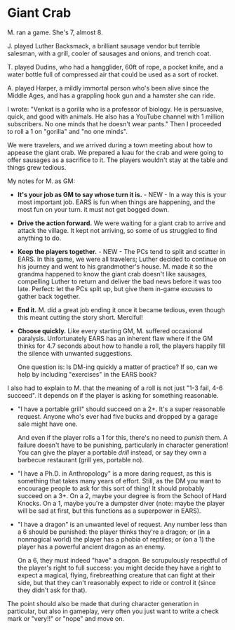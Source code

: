 # Giant Crab

M. ran a game. She's 7, almost 8.

J. played Luther Backsmack, a brilliant sausage vendor but terrible
salesman, with a grill, cooler of sausages and onions, and trench coat.

T. played Dudins, who had a hangglider, 60ft of rope, a pocket knife,
and a water bottle full of compressed air that could be used as a sort
of rocket.

A. played Harper, a mildly immortal person who's been alive since the
Middle Ages, and has a grappling hook gun and a hamster she can ride.

I wrote: "Venkat is a gorilla who is a professor of biology. He is
persuasive, quick, and good with animals. He also has a YouTube channel
with 1 million subscribers. No one minds that he doesn't wear pants."
Then I proceeded to roll a 1 on "gorilla" and "no one minds".

We were travelers, and we arrived during a town meeting about how to
appease the giant crab. We prepared a luau for the crab and were going
to offer sausages as a sacrifice to it. The players wouldn't stay at the
table and things grew tedious.


My notes for M. as GM:

-   **It's your job as GM to say whose turn it is.** - NEW - In a way
    this is your most important job. EARS is fun when things are
    happening, and the most fun on your turn. it must not get bogged
    down.

-   **Drive the action forward.** We were waiting for a giant crab to
    arrive and attack the village. It kept not arriving, so some of us
    struggled to find anything to do.

-   **Keep the players together.** - NEW - The PCs tend to split and
    scatter in EARS. In this game, we were all travelers; Luther decided
    to continue on his journey and went to his grandmother's
    house. M. made it so the grandma happened to know the giant crab
    doesn't like sausages, compelling Luther to return and deliver the
    bad news before it was too late. Perfect: let the PCs split up, but
    give them in-game excuses to gather back together.

-   **End it.** M. did a great job ending it once it became tedious,
    even though this meant cutting the story short. Merciful!

-   **Choose quickly.** Like every starting GM, M. suffered occasional
    paralysis. Unfortunately EARS has an inherent flaw where if the GM
    thinks for 4.7 seconds about how to handle a roll, the players
    happily fill the silence with unwanted suggestions.
    
    One question is: Is DM-ing quickly a matter of practice? If so, can
    we help by including "exercises" in the EARS book?

I also had to explain to M. that the meaning of a roll is not just "1-3
fail, 4-6 succeed". It depends on if the player is asking for something
reasonable.

-   "I have a portable grill" should succeed on a 2+. It's a super
    reasonable request. Anyone who's ever had five bucks and dropped by
    a garage sale might have one.

    And even if the player rolls a 1 for this, there's no need to
    *punish* them. A failure doesn't have to be punishing, particularly
    in character generation! You can give the player a portable *drill*
    instead, or say they own a barbecue restaurant (grill yes, portable
    no).

-   "I have a Ph.D. in Anthropology" is a more daring request, as this
    is something that takes many years of effort. Still, as the DM you
    want to encourage people to ask for this sort of thing! It should
    probably succeed on a 3+. On a 2, maybe your degree is from the
    School of Hard Knocks. On a 1, maybe you're a dumpster diver (note:
    maybe the player will be sad at first, but this functions as a
    superpower in EARS).

-   "I have a dragon" is an unwanted level of request. Any number less
    than a 6 should be punished: the player thinks they're a dragon; or
    (in a nonmagical world) the player has a phobia of reptiles; or (on
    a 1) the player has a powerful ancient dragon as an enemy.

    On a 6, they must indeed "have" a dragon. Be scrupulously respectful
    of the player's right to full success: you might decide they have a
    right to expect a magical, flying, firebreathing creature that can
    fight at their side, but that they can't reasonably expect to ride
    or control it (since they didn't ask for that).

The point should also be made that during character generation in
particular, but also in gameplay, very often you just want to write a
check mark or "very!!" or "nope" and move on.

